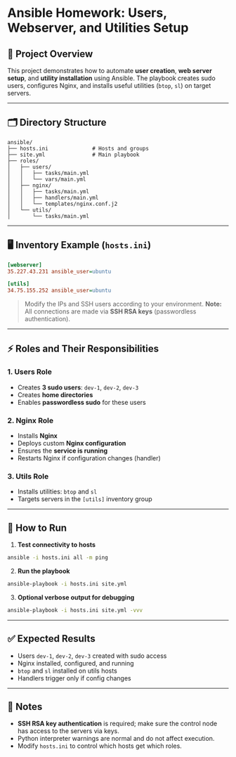# Ansible Homework: Users, Webserver, and Utilities Setup

## 📂 Project Overview

This project demonstrates how to automate **user creation**, **web server setup**, and **utility installation** using Ansible.
The playbook creates sudo users, configures Nginx, and installs useful utilities (`btop`, `sl`) on target servers.

---

## 🗂 Directory Structure

```
ansible/
├── hosts.ini              # Hosts and groups
├── site.yml               # Main playbook
├── roles/
│   ├── users/
│   │   ├── tasks/main.yml
│   │   └── vars/main.yml
│   ├── nginx/
│   │   ├── tasks/main.yml
│   │   ├── handlers/main.yml
│   │   └── templates/nginx.conf.j2
│   └── utils/
│       └── tasks/main.yml
```

---

## 🖥 Inventory Example (`hosts.ini`)

```ini
[webserver]
35.227.43.231 ansible_user=ubuntu

[utils]
34.75.155.252 ansible_user=ubuntu
```

> Modify the IPs and SSH users according to your environment.
> **Note:** All connections are made via **SSH RSA keys** (passwordless authentication).

---

## ⚡ Roles and Their Responsibilities

### 1. Users Role

* Creates **3 sudo users**: `dev-1`, `dev-2`, `dev-3`
* Creates **home directories**
* Enables **passwordless sudo** for these users

### 2. Nginx Role

* Installs **Nginx**
* Deploys custom **Nginx configuration**
* Ensures the **service is running**
* Restarts Nginx if configuration changes (handler)

### 3. Utils Role

* Installs utilities: `btop` and `sl`
* Targets servers in the `[utils]` inventory group

---

## 📌 How to Run

1. **Test connectivity to hosts**

```bash
ansible -i hosts.ini all -m ping
```

2. **Run the playbook**

```bash
ansible-playbook -i hosts.ini site.yml
```

3. **Optional verbose output for debugging**

```bash
ansible-playbook -i hosts.ini site.yml -vvv
```

---

## ✅ Expected Results

* Users `dev-1`, `dev-2`, `dev-3` created with sudo access
* Nginx installed, configured, and running
* `btop` and `sl` installed on utils hosts
* Handlers trigger only if config changes

---

## 🔧 Notes

* **SSH RSA key authentication** is required; make sure the control node has access to the servers via keys.
* Python interpreter warnings are normal and do not affect execution.
* Modify `hosts.ini` to control which hosts get which roles.
